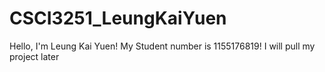 # CSCI3251_LeungKaiYuen
Hello, I'm Leung Kai Yuen!
My Student number is 1155176819!
I will pull my project later
